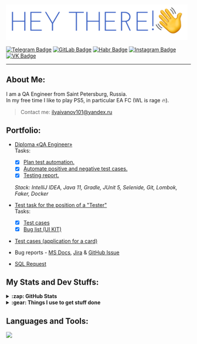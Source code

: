 <div id="header" align="left">
  <img src="https://github.com/IlyaaIvanovv/IlyaaIvanovv/blob/main/newheader.png" width="495"/>
</div>

<div align="left">

  <!-- [![VK LinkedIn](https://img.shields.io/badge/-LinkedIn-0e76a8?style=for-the-badge&logo=linkedin&logoColor=white)](https://www.linkedin.com/in/ilya-ivanov-8bb4712ab/) -->
  [![Telegram Badge](https://img.shields.io/badge/-Telegram-00acee?style=for-the-badge&logo=Telegram&logoColor=white)](https://t.me/ilyaa_ivanov)
  [![GitLab Badge](https://img.shields.io/badge/-GitLab-e87a0c?style=for-the-badge&logo=GitLab&logoColor=white)](https://gitlab.com/IlyaaIvanovv)
  [![Habr Badge](https://img.shields.io/badge/-habr-3e7aa3?style=for-the-badge&logo=habr&logoColor=white)](https://habr.com/ru/users/ilyaa_ivanov/)
  [![Instagram Badge](https://img.shields.io/badge/-Instagram-e4405f?style=for-the-badge&logo=Instagram&logoColor=white)](https://www.instagram.com/ilyaa_ivanov/)
  [![VK Badge](https://img.shields.io/badge/-VK-0e76a8?style=for-the-badge&logo=VK&logoColor=white)](https://vk.com/ilyusha_ivanov)

</div>

---

## About Me:

I am a QA Engineer from Saint Petersburg, Russia.\
In my free time I like to play PS5, in particular EA FC (WL is rage 🔥).

> Contact me: ilyaivanov101@yandex.ru

## Portfolio:

- [Diploma «QA Engineer»](https://github.com/IlyaaIvanovv/QA_Diploma)  
  Tasks:
  - [x] [Plan test automation.](https://github.com/IlyaaIvanovv/QA_Diploma/blob/main/docs/Plan.md)
  - [x] [Automate positive and negative test cases.](https://github.com/IlyaaIvanovv/QA_Diploma/blob/main/src/test/java/tests/PaymentCardTest.java)
  - [x] [Testing report.](https://github.com/IlyaaIvanovv/QA_Diploma/blob/main/docs/Report.md)

  *Stack: IntelliJ IDEA, Java 11, Gradle, JUnit 5, Selenide, Git, Lombok, Faker, Docker*

- [Test task for the position of a "Tester"](https://docs.google.com/document/d/12K6deYPNG4Vwplhde_voStMDqqA7S3lp7ZhkmqwnEHQ/edit)  
  Tasks:
  - [x] [Test cases](https://docs.google.com/spreadsheets/d/1Xuw5aeZvj1WhS7DnlMi8h0WIwgid5zLHNWAfdgNUn-I/edit#gid=1269048450)
  - [x] [Bug list (UI KIT)](https://docs.google.com/spreadsheets/d/1Xuw5aeZvj1WhS7DnlMi8h0WIwgid5zLHNWAfdgNUn-I/edit#gid=1388596427)

- [Test cases (аpplication for a card)](https://docs.google.com/spreadsheets/d/1CE8braN-PlUBuMGEs6aZpfByMVoBHvRQQI3sWMUI37U/edit?usp=sharing)

- Bug reports - [MS Docs](https://docs.google.com/document/d/1KAkpQBk05amOCgItaJ6OYFoAFQ9zxbHLGzm_Ao8tbZ4/edit?usp=sharing), [Jira](https://docs.google.com/document/d/1HUvJFv-DSn1wjchnkTysNqGSoXmzqy1qqae3uJampKA/edit?usp=sharing) & [GitHub Issue](https://github.com/IlyaaIvanovv/QA_Diploma/issues)
  
- [SQL Request](https://github.com/IlyaaIvanovv/SQL)

## My Stats and Dev Stuffs:

<details>
<br />
  <summary><b>:zap: GitHub Stats</b></summary>
    <div id="github" align="center">
      <a>
      <img src="http://github-profile-summary-cards.vercel.app/api/cards/profile-details?username=IlyaaIvanovv&theme=vue" width="763"/>
      </a>
      <img src="https://github-readme-stats.vercel.app/api?username=IlyaaIvanovv&theme=graywhite&show_icons=true&hide_border=false&count_private=true" width="400"/>
      </a>
      <img src="https://github-readme-stats.vercel.app/api/top-langs/?username=IlyaaIvanovv&theme=graywhite&show_icons=true&hide_border=false&layout=compact" width="358"/>
    </div>
</details>

<details>
<br />
  <summary><b>:gear: Things I use to get stuff done</b></summary>
  	<ul>
  	    <li><b>OS:</b> MacOS 14 Sonoma</li>
	    <li><b>Laptop: </b> MacBook Pro M1</li>
  	    <li><b>Browser: </b>Google Chrome</li>
	    <li><b>Terminal: </b> ZSH: Oh My Zsh</li>
	    <li><b>Code Editor:</b> Visual Studio Code</li>
 	    <li><b>Other Tools:</b> IDEA, Git, Postman</li>
	</ul>
</details>

## Languages and Tools:

<p align="left">
  <a href="#">
    <img src="https://simpleskill.icons.workers.dev/svg?i=mysql,postgresql,html5,css3,intellijidea,notion,postman,git,visualstudiocode,jira,testrail,docker"/>
  </a>
</p>
